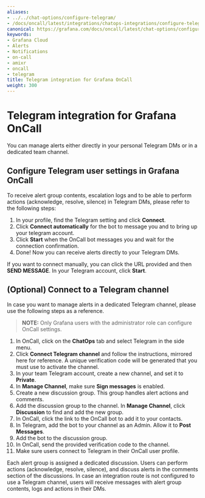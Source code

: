 ```yaml
---
aliases:
- ../../chat-options/configure-telegram/
- /docs/oncall/latest/integrations/chatops-integrations/configure-telegram/
canonical: https://grafana.com/docs/oncall/latest/chat-options/configure-telegram/
keywords:
- Grafana Cloud
- Alerts
- Notifications
- on-call
- amixr
- oncall
- telegram
title: Telegram integration for Grafana OnCall
weight: 300
---
```


# Telegram integration for Grafana OnCall

You can manage alerts either directly in your personal Telegram DMs or in a dedicated team channel.

## Configure Telegram user settings in Grafana OnCall

To receive alert group contents, escalation logs and to be able to perform actions (acknowledge, resolve, silence) in Telegram DMs, please refer to the following steps:

1. In your profile, find the Telegram setting and click **Connect**.
1. Click **Connect automatically** for the bot to message you and to bring up your telegram account.
1. Click **Start** when the OnCall bot messages you and wait for the connection confirmation.
1. Done! Now you can receive alerts directly to your Telegram DMs.

If you want to connect manually, you can click the URL provided and then **SEND MESSAGE**. In your Telegram account, click **Start**.

## (Optional) Connect to a Telegram channel

In case you want to manage alerts in a dedicated Telegram channel, please use the following steps as a reference.

> **NOTE:** Only Grafana users with the administrator role can configure OnCall settings.

1. In OnCall, click on the **ChatOps** tab and select Telegram in the side menu.
1. Click **Connect Telegram channel** and follow the instructions, mirrored here for reference. A unique verification code will be generated that you must use to activate the channel.
1. In your team Telegram account, create a new channel, and set it to **Private**.
1. In **Manage Channel**, make sure **Sign messages** is enabled.
1. Create a new discussion group.
   This group handles alert actions and comments.
1. Add the discussion group to the channel.
   In **Manage Channel**, click **Discussion** to find and add the new group.
1. In OnCall, click the link to the OnCall bot to add it to your contacts.
1. In Telegram, add the bot to your channel as an Admin. Allow it to **Post Messages**.
1. Add the bot to the discussion group.
1. In OnCall, send the provided verification code to the channel.
1. Make sure users connect to Telegram in their OnCall user profile.

Each alert group is assigned a dedicated discussion. Users can perform actions (acknowledge, resolve, silence), and discuss alerts in the comments section of the discussions.
In case an integration route is not configured to use a Telegram channel, users will receive messages with alert group contents, logs and actions in their DMs.
